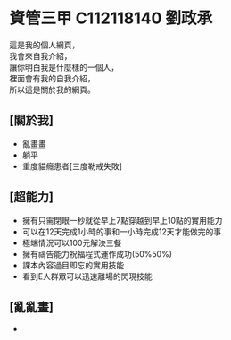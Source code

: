 # 資管三甲 C112118140 劉政承
這是我的個人網頁，\
我會來自我介紹，\
讓你明白我是什麼樣的一個人，\
裡面會有我的自我介紹，\
所以這是關於我的網頁。

## [關於我]
- 亂畫畫
- 躺平
- 重度貓癮患者[三度勒戒失敗]
## [超能力]
- 擁有只需閉眼一秒就從早上7點穿越到早上10點的實用能力
- 可以在12天完成1小時的事和一小時完成12天才能做完的事
- 極端情況可以100元解決三餐
- 擁有禱告能力祝福程式運作成功(50%50%)
- 課本內容過目即忘的實用技能
- 看到E人群眾可以迅速離場的閃現技能

## [亂亂畫]
- 
